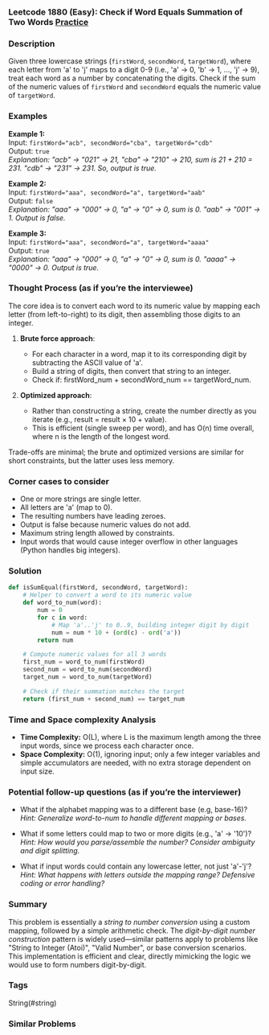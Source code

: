 ### Leetcode 1880 (Easy): Check if Word Equals Summation of Two Words [Practice](https://leetcode.com/problems/check-if-word-equals-summation-of-two-words)

### Description  
Given three lowercase strings (`firstWord`, `secondWord`, `targetWord`), where each letter from 'a' to 'j' maps to a digit 0-9 (i.e., 'a' → 0, 'b' → 1, …, 'j' → 9), treat each word as a number by concatenating the digits. Check if the sum of the numeric values of `firstWord` and `secondWord` equals the numeric value of `targetWord`.

### Examples  

**Example 1:**  
Input: `firstWord="acb", secondWord="cba", targetWord="cdb"`  
Output: `true`  
*Explanation: "acb" → "021" → 21, "cba" → "210" → 210, sum is 21 + 210 = 231. "cdb" → "231" → 231. So, output is true.*

**Example 2:**  
Input: `firstWord="aaa", secondWord="a", targetWord="aab"`  
Output: `false`  
*Explanation: "aaa" → "000" → 0, "a" → "0" → 0, sum is 0. "aab" → "001" → 1. Output is false.*

**Example 3:**  
Input: `firstWord="aaa", secondWord="a", targetWord="aaaa"`  
Output: `true`  
*Explanation: "aaa" → "000" → 0, "a" → "0" → 0, sum is 0. "aaaa" → "0000" → 0. Output is true.*

### Thought Process (as if you’re the interviewee)  
The core idea is to convert each word to its numeric value by mapping each letter (from left-to-right) to its digit, then assembling those digits to an integer.

1. **Brute force approach**:  
   - For each character in a word, map it to its corresponding digit by subtracting the ASCII value of 'a'.
   - Build a string of digits, then convert that string to an integer.
   - Check if: firstWord_num + secondWord_num == targetWord_num.

2. **Optimized approach**:  
   - Rather than constructing a string, create the number directly as you iterate (e.g., result = result × 10 + value).
   - This is efficient (single sweep per word), and has O(n) time overall, where n is the length of the longest word.

Trade-offs are minimal; the brute and optimized versions are similar for short constraints, but the latter uses less memory.

### Corner cases to consider  
- One or more strings are single letter.
- All letters are 'a' (map to 0).
- The resulting numbers have leading zeroes.
- Output is false because numeric values do not add.
- Maximum string length allowed by constraints.
- Input words that would cause integer overflow in other languages (Python handles big integers).

### Solution

```python
def isSumEqual(firstWord, secondWord, targetWord):
    # Helper to convert a word to its numeric value
    def word_to_num(word):
        num = 0
        for c in word:
            # Map 'a'..'j' to 0..9, building integer digit by digit
            num = num * 10 + (ord(c) - ord('a'))
        return num

    # Compute numeric values for all 3 words
    first_num = word_to_num(firstWord)
    second_num = word_to_num(secondWord)
    target_num = word_to_num(targetWord)

    # Check if their summation matches the target
    return (first_num + second_num) == target_num
```

### Time and Space complexity Analysis  

- **Time Complexity:** O(L), where L is the maximum length among the three input words, since we process each character once.
- **Space Complexity:** O(1), ignoring input; only a few integer variables and simple accumulators are needed, with no extra storage dependent on input size.

### Potential follow-up questions (as if you’re the interviewer)  

- What if the alphabet mapping was to a different base (e.g, base-16)?
  *Hint: Generalize word-to-num to handle different mapping or bases.*

- What if some letters could map to two or more digits (e.g., 'a' → '10')?
  *Hint: How would you parse/assemble the number? Consider ambiguity and digit splitting.*

- What if input words could contain any lowercase letter, not just 'a'-'j'?
  *Hint: What happens with letters outside the mapping range? Defensive coding or error handling?*

### Summary
This problem is essentially a *string to number conversion* using a custom mapping, followed by a simple arithmetic check. The *digit-by-digit number construction* pattern is widely used—similar patterns apply to problems like "String to Integer (Atoi)", "Valid Number", or base conversion scenarios. This implementation is efficient and clear, directly mimicking the logic we would use to form numbers digit-by-digit.

### Tags
String(#string)

### Similar Problems
